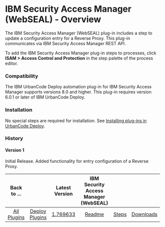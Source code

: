 
# IBM Security Access Manager (WebSEAL) - Overview

The IBM Security Access Manager (WebSEAL) plug-in includes a step to update a configuration entry for a Reverse Proxy. This plug-in communicates via IBM Security Access Manager REST API.

To add the IBM Security Access Manager plug-in steps to processes, click **ISAM > Access Control and Protection** in the step palette of the process editor.

### Compatibility

The IBM UrbanCode Deploy automation plug-in for IBM Security Access Manager supports versions 8.0 and higher. This plug-in requires version 6.0.1 or later of IBM UrbanCode Deploy.

### Installation

No special steps are required for installation. See [Installing plug-ins in UrbanCode Deploy](https://community.ibm.com/community/user/wasdevops/blogs/laurel-dickson-bull1/2022/06/13/install-plugins "Installing plug-ins in UrbanCode Deploy").

### History

#### Version 1

Initial Release. Added functionality for entry configuration of a Reverse Proxy.


|Back to ...||Latest Version|IBM Security Access Manager (WebSEAL) |||
| :---: | :---: | :---: | :---: | :---: | :---: |
|[All Plugins](../../index.md)|[Deploy Plugins](../README.md)|[1.769633](https://raw.githubusercontent.com/UrbanCode/IBM-UCD-PLUGINS/main/files/webseal/webseal-1.769633.zip)|[Readme](README.md)|[Steps](steps.md)|[Downloads](downloads.md)|
